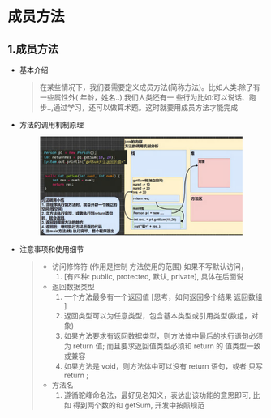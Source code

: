 # 成员方法

## 1.成员方法

*   基本介绍

    > 在某些情况下，我们要需要定义成员方法(简称方法)。比如人类:除了有一些属性外( 年龄，姓名..),我们人类还有一 些行为比如:可以说话、跑步..,通过学习，还可以做算术题。这时就要用成员方法才能完成


*   方法的调用机制原理

    <figure><img src="../../../.gitbook/assets/image (4).png" alt=""><figcaption></figcaption></figure>


*   注意事项和使用细节

    > * 访问修饰符 (作用是控制 方法使用的范围) 如果不写默认访问，
    >   1. \[有四种: public, protected, 默认, private], 具体在后面说
    > * 返回数据类型
    >   1. 一个方法最多有一个返回值 \[思考，如何返回多个结果 返回数组 ]
    >   2. 返回类型可以为任意类型，包含基本类型或引用类型(数组，对象)
    >   3. 如果方法要求有返回数据类型，则方法体中最后的执行语句必须为 return 值; 而且要求返回值类型必须和 return 的 值类型一致或兼容
    >   4. 如果方法是 void，则方法体中可以没有 return 语句，或者 只写 return ;
    > * 方法名&#x20;
    >   1. 遵循驼峰命名法，最好见名知义，表达出该功能的意思即可, 比如 得到两个数的和 getSum, 开发中按照规范
